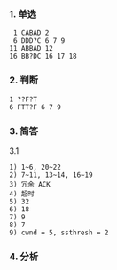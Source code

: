 ### 1. 单选

```text
 1 CABAD 2
 6 DDD?C 6 7 9
11 ABBAD 12
16 BB?DC 16 17 18
```

### 2. 判断

```text
1 ??F?T
6 FTT?F 6 7 9
```

### 3. 简答

3.1

```text
1) 1~6, 20~22
2) 7~11, 13~14, 16~19
3) 冗余 ACK
4) 超时
5) 32
6) 18
7) 9
8) 7
9) cwnd = 5, ssthresh = 2
```

### 4. 分析